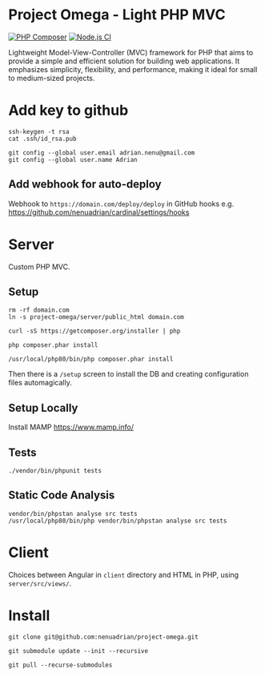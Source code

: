 # Project Omega - Light PHP MVC

[![PHP Composer](https://github.com/nenuadrian/project-omega/actions/workflows/php.yml/badge.svg)](https://github.com/nenuadrian/project-omega/actions/workflows/php.yml)
[![Node.js CI](https://github.com/nenuadrian/project-omega/actions/workflows/node.js.yml/badge.svg)](https://github.com/nenuadrian/project-omega/actions/workflows/node.js.yml)

Lightweight Model-View-Controller (MVC) framework for PHP that aims to provide a simple and efficient solution for building web applications. It emphasizes simplicity, flexibility, and performance, making it ideal for small to medium-sized projects.


# Add key to github 
```
ssh-keygen -t rsa
cat .ssh/id_rsa.pub

git config --global user.email adrian.nenu@gmail.com
git config --global user.name Adrian
```

## Add webhook for auto-deploy

Webhook to `https://domain.com/deploy/deploy` in GitHub hooks e.g. https://github.com/nenuadrian/cardinal/settings/hooks

# Server 

Custom PHP MVC.

## Setup

```
rm -rf domain.com
ln -s project-omega/server/public_html domain.com
```

```
curl -sS https://getcomposer.org/installer | php

php composer.phar install

/usr/local/php80/bin/php composer.phar install
```

Then there is a `/setup` screen to install the DB and creating configuration files automagically.

## Setup Locally

Install MAMP https://www.mamp.info/

## Tests
```
./vendor/bin/phpunit tests
```

## Static Code Analysis 

```
vendor/bin/phpstan analyse src tests
/usr/local/php80/bin/php vendor/bin/phpstan analyse src tests
```


# Client

Choices between Angular in `client` directory and HTML in PHP, using `server/src/views/`.

# Install 
```
git clone git@github.com:nenuadrian/project-omega.git

git submodule update --init --recursive

git pull --recurse-submodules
```
